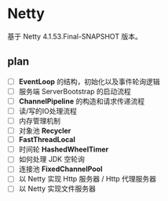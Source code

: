 # Netty

基于 Netty 4.1.53.Final-SNAPSHOT 版本。





## plan

- [ ] **EventLoop** 的结构，初始化以及事件轮询逻辑
- [ ] 服务端 ServerBootstrap 的启动流程
- [ ] **ChannelPipeline** 的构造和请求传递流程
- [ ] 读/写的IO处理流程
- [ ] 内存管理机制
- [ ] 对象池 **Recycler**
- [ ] **FastThreadLocal**
- [ ] 时间轮 **HashedWheelTimer**
- [ ] 如何处理 JDK 空轮询
- [ ] 连接池 **FixedChannelPool**
- [ ] 以 Netty 实现 Http 服务器 / Http 代理服务器
- [ ] 以 Netty 实现文件服务器